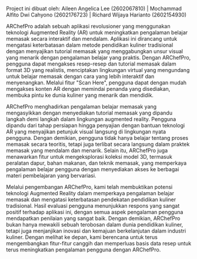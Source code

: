 Project ini dibuat oleh:
Aileen Angelica Lee (2602067810) | Mochammad Alfito Dwi Cahyono (2602176723) | Richard Wijaya Harianto	(2602154930)

ARChefPro adalah sebuah aplikasi revolusioner yang menggunakan teknologi Augmented Reality (AR) untuk meningkatkan pengalaman belajar memasak secara interaktif dan mendalam. Aplikasi ini dirancang untuk mengatasi keterbatasan dalam metode pendidikan kuliner tradisional dengan menyajikan tutorial memasak yang menggabungkan unsur visual yang menarik dengan pengalaman belajar yang praktis. Dengan ARChefPro, pengguna dapat mengakses resep-resep dan tutorial memasak dalam format 3D yang realistis, menciptakan lingkungan virtual yang mengundang untuk belajar memasak dengan cara yang lebih interaktif dan menyenangkan. Melalui fitur "Scan Here", pengguna dapat dengan mudah mengakses konten AR dengan memindai penanda yang disediakan, membuka pintu ke dunia kuliner yang menarik dan mendidik.

ARChefPro menghadirkan pengalaman belajar memasak yang mengasyikkan dengan menyediakan tutorial memasak yang dipandu langkah demi langkah dalam lingkungan augmented reality. Pengguna dipandu dari tahap persiapan hingga penyajian dengan bantuan teknologi AR yang menyajikan petunjuk visual langsung di lingkungan nyata pengguna. Dengan demikian, pengguna tidak hanya belajar tentang proses memasak secara teoritis, tetapi juga terlibat secara langsung dalam praktek memasak yang mendalam dan menarik. Selain itu, ARChefPro juga menawarkan fitur untuk mengeksplorasi koleksi model 3D, termasuk peralatan dapur, bahan makanan, dan teknik memasak, yang memperkaya pengalaman belajar pengguna dengan menyediakan akses ke berbagai materi pembelajaran yang bervariasi.

Melalui pengembangan ARChefPro, kami telah membuktikan potensi teknologi Augmented Reality dalam memperkaya pengalaman belajar memasak dan mengatasi keterbatasan pendekatan pendidikan kuliner tradisional. Hasil evaluasi pengguna menunjukkan respons yang sangat positif terhadap aplikasi ini, dengan semua aspek pengalaman pengguna mendapatkan penilaian yang sangat baik. Dengan demikian, ARChefPro bukan hanya mewakili sebuah terobosan dalam dunia pendidikan kuliner, tetapi juga menjanjikan inovasi dan kemajuan berkelanjutan dalam industri kuliner. Dengan melihat ke depan, kami berencana untuk terus mengembangkan fitur-fitur canggih dan memperluas basis data resep untuk terus meningkatkan pengalaman pengguna dengan ARChefPro.
